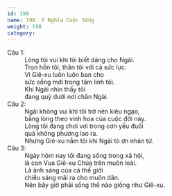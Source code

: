 ```yaml
---
id: 198
name: 198. Ý Nghĩa Cuộc Sống
weight: 198
category: 
---
```

<dl><dt>Câu 1:</dt><dd data-verse="1">Lòng tôi vui khi tôi biết dâng cho Ngài. <br/>Trọn hồn tôi, thân tôi với cả sức lực. <br/>Vì Giê-xu luôn luôn ban cho <br/>sức sống mới trong tâm linh tôi. <br/>Khi Ngài nhìn thấy tôi <br/>đang quỳ dưới nơi chân Ngài. </dd><dt>Câu 2:</dt><dd data-verse="2">Ngài không vui khi tôi trở nên kiêu ngạo, <br/>bằng lòng theo vinh hoa của cuộc đời này. <br/>Lòng tôi đang chơi vơi trong cơn yếu đuối <br/>quá không phương lao ra. <br/>Nhưng Giê-xu nắm tôi khi Ngài tỏ ơn nhân từ. </dd><dt>Câu 3:</dt><dd data-verse="3">Ngày hôm nay tôi đang sống trong xã hội, <br/>là con Vua Giê-xu Chúa trên muôn loài. <br/>Là ánh sáng của cả thế giới <br/>chiếu sáng mãi ra cho muôn dân. <br/>Nên bây giờ phải sống thế nào giống như Giê-xu. </dd></dl>
